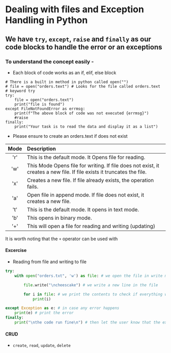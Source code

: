 # Dealing with files and Exception Handling in Python
## We have `try`, `except`, `raise` and `finally` as our code blocks to handle the error or an exceptions

### To understand the concept easily -
- Each block of code works as an if, elif, else block
```
# There is a built in method in python called open("")
# file = open("orders.text") # Looks for the file called orders.text
# keyword try
try:
    file = open("orders.text")
    print("file is found")
except FileNotFoundError as errmsg:
    print(f"The above block of code was not executed {errmsg}")
    #raise
finally:
    print("Your task is to read the data and display it as a list")

```
- Please ensure to create an orders.text if does not exist 

| Mode	 |Description|
| :----: |:----                                                    |
|'r'	 |This is the default mode. It Opens file for reading.       |
|'w'	 |This Mode Opens file for writing.  If file does not exist, it creates a new file. If file exists it truncates the file.|
|'x'	 |Creates a new file. If file already exists, the operation fails.|
|'a'	 |Open file in append mode. If file does not exist, it creates a new file.|
|'t'	 |This is the default mode. It opens in text mode.|
|'b'	 |This opens in binary mode.
|'+'	 |This will open a file for reading and writing (updating)|


It is worth noting that the `+` operator can be used with 

#### Excercise
- Reading from file and writing to file
```python
try:
	with open("orders.txt", 'w') as file: # we open the file in write mode

		file.write("\ncheescake") # we write a new line in the file

		for i in file: # we print the contents to check if everything worked fine
			print(i)

except Exception as e: # in case any error happens
	print(e) # print the error
finally:
	print("\nthe code run fine\n") # then let the user know that the execution is done
```

#### CRUD
- `create`, `read`, `update`, `delete`